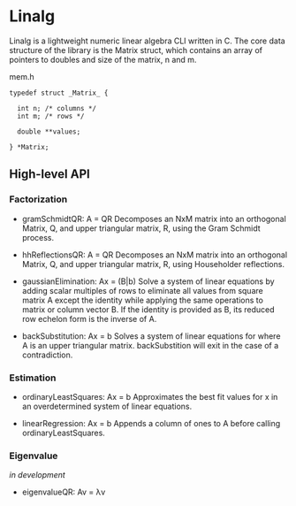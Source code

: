 # Linalg

Linalg is a lightweight numeric linear algebra CLI written in C. The core data structure of the library is the Matrix struct, which contains an array of pointers to doubles and size of the matrix, n and m.

mem.h
```
typedef struct _Matrix_ {

  int n; /* columns */
  int m; /* rows */

  double **values;

} *Matrix;
```

## High-level API

### Factorization

* gramSchmidtQR: A = QR
Decomposes an NxM matrix into an orthogonal Matrix, Q, and upper triangular matrix, R, using the Gram Schmidt process.

* hhReflectionsQR: A = QR
Decomposes an NxM matrix into an orthogonal Matrix, Q, and upper triangular matrix, R, using Householder reflections.

* gaussianElimination: Ax = (B|b)
Solve a system of linear equations by adding scalar multiples of rows to eliminate all values from square matrix A except the identity while applying the same operations to matrix or column vector B. If the identity is provided as B, its reduced row echelon form is the inverse of A.

* backSubstitution: Ax = b
Solves a system of linear equations for where A is an upper triangular matrix. backSubstition will exit in the case of a contradiction.


### Estimation

* ordinaryLeastSquares: Ax = b
Approximates the best fit values for x in an overdetermined system of linear equations.

* linearRegression: Ax = b
Appends a column of ones to A before calling ordinaryLeastSquares.

### Eigenvalue

*in development*
* eigenvalueQR: Av = λv

